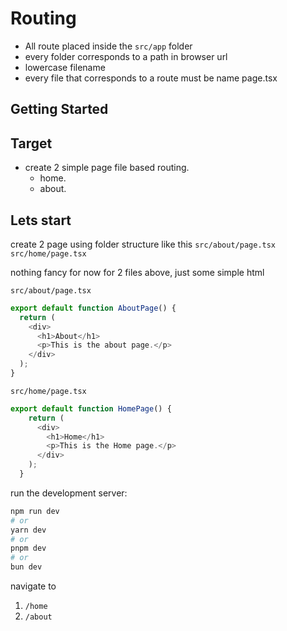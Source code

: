 # Routing
- All route placed inside the ```src/app``` folder
- every folder corresponds to a path in browser url
- lowercase filename
- every file that corresponds to a route must be name page.tsx
## Getting Started

## Target
- create 2 simple page file based routing.
    - home.
    - about.

## Lets start
create 2 page using folder structure like this
    ```src/about/page.tsx```
    ```src/home/page.tsx```

nothing fancy for now for 2 files above, just some simple html

```src/about/page.tsx```
```ts
export default function AboutPage() {
  return (
    <div>
      <h1>About</h1>
      <p>This is the about page.</p>
    </div>
  );
}
```

```src/home/page.tsx```
```ts
export default function HomePage() {
    return (
      <div>
        <h1>Home</h1>
        <p>This is the Home page.</p>
      </div>
    );
  }
```


run the development server:

```bash
npm run dev
# or
yarn dev
# or
pnpm dev
# or
bun dev
```

navigate to 
1. ```/home```
2. ```/about```
